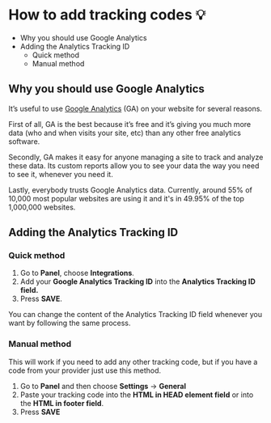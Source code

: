 # How to add tracking codes 💡

-   Why you should use Google Analytics
-   Adding the Analytics Tracking ID
    -   Quick method
    -   Manual method

## Why you should use Google Analytics

It’s useful to use  [Google Analytics](https://www.google.com/analytics/)  (GA) on your website for several reasons.

First of all, GA is the best because it’s free and it’s giving you much more data (who and when visits your site, etc) than any other free analytics software.

Secondly, GA makes it easy for anyone managing a site to track and analyze these data. Its custom reports allow you to see your data the way you need to see it, whenever you need it.

Lastly, everybody trusts Google Analytics data. Currently, around 55% of 10,000 most popular websites are using it and it's in  49.95% of the top 1,000,000 websites.

## Adding the Analytics Tracking ID

### Quick method

1.  Go to  **Panel**, choose  **Integrations**.
2.  Add your **Google Analytics Tracking ID** into the **Analytics Tracking ID field.**
3.  Press **SAVE**.


You can change the content of the Analytics Tracking ID field whenever you want by following the same process.

### Manual method

This will work if you need to add any other tracking code, but if you have a code from your provider just use this method.

1.  Go to  **Panel** and then choose  **Settings** -> **General**
2.  Paste your tracking code into the **HTML in HEAD element field** or into the **HTML in footer field**.
3.  Press **SAVE**

